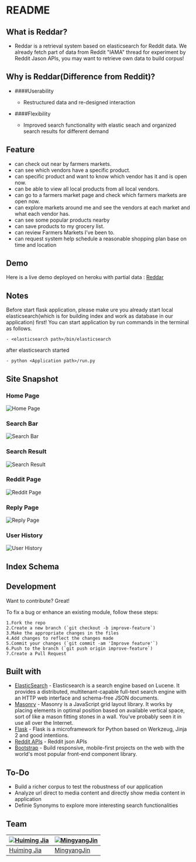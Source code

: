 # README

## What is Reddar?
* Reddar is a retrieval system based on elasticsearch for Reddit data. We already fetch part of data from Reddit "IAMA" thread for experiment by Reddit Jason APIs, you may want to retrieve own data to build corpus!

## Why is Reddar(Difference from Reddit)?
* ####Userability 
	* Restructured data and re-designed interaction

* ####Flexibility
	* Improved search functionality with elastic seach and organized search results for different demand

## Feature
 -  can check out near by farmers markets.
 -  can see which vendors have a specific product.
 -  can specific product and want to know which vendor has it and is open now.
 -  can be able to view all local products from all local vendors.
 -  can go to a farmers market page and check which farmers markets are open now.
 -  can explore markets around me and see the vendors at each market and what each vendor has.
 -  can see some popular products nearby
 -  can save products to my grocery list. 
 -  can review Farmers Markets I’ve been to. 
 -  can request system help schedule a reasonable shopping plan base on time and location


## Demo
Here is a live demo deployed on heroku with partial data :  [Reddar](https://github.com/HuimingJia/Reddar)

## Notes
Before start flask application, please make ure you already start local elasticsearch(which is for building index and work as database in our application) first! You can start application by run commands in the terminal as follows. 

```
- <elasticsearch path>/bin/elasticsearch
```
after elasticsearch started

```
- python <Application path>/run.py
```

## Site Snapshot

### Home Page
![Home Page](https://github.com/HuimingJia/Reddar/blob/master/images/HomePage.png)

### Search Bar
![Search Bar](https://github.com/HuimingJia/Reddar/blob/master/images/SearchFunction.png) 

### Search Result
![Search Result](https://github.com/HuimingJia/Reddar/blob/master/images/SearchResult.png)

### Reddit Page
![Reddit Page](https://github.com/HuimingJia/Reddar/blob/master/images/Reddit.png)

### Reply Page
![Reply Page](https://github.com/HuimingJia/Reddar/blob/master/images/Reply.png)

### User History
![User History](https://github.com/HuimingJia/Reddar/blob/master/images/UserReddit.png) 

## Index Schema


## Development
Want to contribute? Great!

To fix a bug or enhance an existing module, follow these steps:

	1.Fork the repo
	2.Create a new branch (`git checkout -b improve-feature`)
	3.Make the appropriate changes in the files
	4.Add changes to reflect the changes made
	5.Commit your changes (`git commit -am 'Improve feature'`)
	6.Push to the branch (`git push origin improve-feature`)
	7.Create a Pull Request

## Built with
>
- [ElasticSearch](https://www.elastic.co/guide/en/elasticsearch/client/python-api/current/index.html) - Elasticsearch is a search engine based on Lucene. It provides a distributed, multitenant-capable full-text search engine with an HTTP web interface and schema-free JSON documents.
- [Masonry](https://masonry.desandro.com/) - Masonry is a JavaScript grid layout library. It works by placing elements in optimal position based on available vertical space, sort of like a mason fitting stones in a wall. You’ve probably seen it in use all over the Internet.
- [Flask](http://flask.pocoo.org/) - Flask is a microframework for Python based on Werkzeug, Jinja 2 and good intentions.
- [Reddit APIs](https://www.reddit.com/dev/api/) - Reddit json APIs
- [Bootstrap](http://getbootstrap.com/) - Build responsive, mobile-first projects on the web with the world's most popular front-end component library.

## To-Do
- Build a richer corpus to test the robustness of our application
- Analyze url direct to media content and directly show media content in application
- Definie Synonyms to explore more interesting search functionalities

## Team

[![Huiming Jia](https://avatars1.githubusercontent.com/u/22848271?s=200)](https://github.com/HuimingJia)  | [![MingyangJin](https://avatars2.githubusercontent.com/u/23490377?s=200)](https://github.com/HuxTim)|
---|---|
[Huiming Jia](https://github.com/HuimingJia) |[MingyangJin](https://github.com/MingyangJin) |


